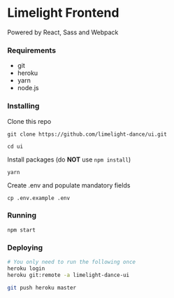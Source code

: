 # Limelight Frontend
Powered by React, Sass and Webpack

### Requirements
- git
- heroku
- yarn
- node.js

### Installing
Clone this repo
```
git clone https://github.com/limelight-dance/ui.git

cd ui
```
Install packages (do **NOT** use `npm install`)
```
yarn
```
Create .env and populate mandatory fields
```
cp .env.example .env
```
### Running
```
npm start
```
### Deploying
```sh
# You only need to run the following once
heroku login
heroku git:remote -a limelight-dance-ui

git push heroku master
```
